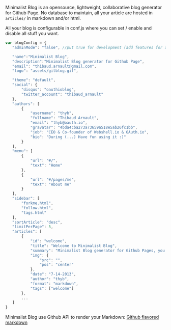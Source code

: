 Minimalist Blog is an opensource, lightweight, collaborative blog generator for Github Page. No database to maintain, all your article are hosted in `articles/` in markdown and/or html.

All your blog is configurable in conf.js where you can set / enable and disable all stuff you want.

 ```js
var blogConfig = {
	"adminMode": "false", //put true for development (add features for admin)

	"name":"Minimalist Blog",
	"description":"Minimalist Blog generator for Github Page",
	"email": "thibaud.arnault@gmail.com",
	"logo": "assets/gitblog.gif",

	"theme": "default",
	"social": {
		"disqus": "oauthioblog",
		"twitter_account": "thibaud_arnault"
	},
	"authors": [
		{
			"username": "thyb",
			"fullname": "Thibaud Arnault",
			"email": "thyb@oauth.io",
			"gravatar": "4bda4cba273a73659a518e5ab26fc1bb",
			"job": "CEO & Co-founder of Webshell.io & OAuth.io",
			"bio": "During (...) Have fun using it :)"
		}
	],
	"menu": [
		{
			"url": "#/",
			"text": "Home"
		},
		{
			"url": "#/pages/me",
			"text": "About me"
		}
	],
	"sidebar": [
		"forkme.html",
		"follow.html",
		"tags.html"
	],
	"sortArticle": "desc",
	"limitPerPage": 5,
	"articles": [
		{
			"id": "welcome",
			"title": "Welcome to Minimalist Blog",
			"summary": "Minimalist Blog generator for Github Pages, you only have to add markdown files in <code>articles/</code> folder to create new articles like this one",
			"img": {
				"src": "",
				"pos": "center"
			},
			"date": "7-14-2013",
			"author": "thyb",
			"format": "markdown",
			"tags": ["welcome"]
		},
		...
	]
}
 ```

Minimalist Blog use Github API to render your Markdown: [Github flavored markdown](https://help.github.com/articles/github-flavored-markdown)